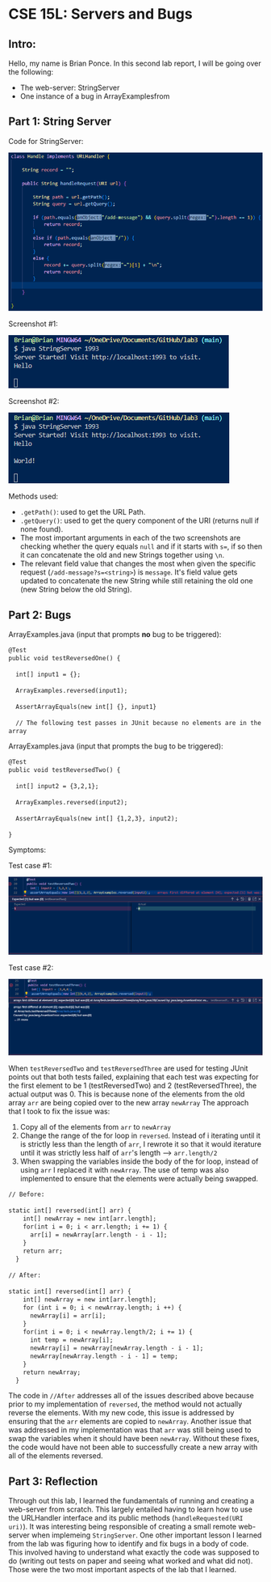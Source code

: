 # CSE 15L: Servers and Bugs

## Intro:

Hello, my name is Brian Ponce. In this second lab report, I will be going over the following:

* The web-server: StringServer
* One instance of a bug in ArrayExamplesfrom

## Part 1: String Server

Code for StringServer:

![code](https://github.com/bponce04/lab2/blob/main/StringServer.png?raw=true)

Screenshot #1: 

![screenshotOne](https://github.com/bponce04/cse15l-lab-reports/blob/main/sc%20One.png?raw=true)

Screenshot #2:

![screenshotTwo](https://github.com/bponce04/cse15l-lab-reports/blob/main/sc%20Two.png?raw=true)

Methods used:

* `.getPath()`: used to get the URL Path.
* `.getQuery()`: used to get the query component of the URI (returns null if none found).
*  The most important arguments in each of the two screenshots are checking whether the query equals `null` and if it starts with `s=`, if so then it can concatenate the old and new Strings together using `\n`.
*  The relevant field value that changes the most when given the specific request (`/add-message?s=<string>`) is `message`. It's field value gets updated to concatenate the new String while still retaining the old one (new String below the old String).

## Part 2: Bugs

ArrayExamples.java (input that prompts **no** bug to be triggered):

```
@Test
public void testReversedOne() {

  int[] input1 = {};
  
  ArrayExamples.reversed(input1);
  
  AssertArrayEquals(new int[] {}, input1} 
  
  // The following test passes in JUnit because no elements are in the array

```

ArrayExamples.java (input that prompts the bug to be triggered):

```
@Test
public void testReversedTwo() {

  int[] input2 = {3,2,1};
  
  ArrayExamples.reversed(input2);
  
  AssertArrayEquals(new int[] {1,2,3}, input2);
  
}
```
Symptoms:

Test case #1:

![imageOne](https://github.com/bponce04/cse15l-lab-reports/blob/main/testfailedOne.png?raw=true)

Test case #2:

![imageTwo](https://github.com/bponce04/cse15l-lab-reports/blob/main/testfailedTwo.png?raw=true)

When `testReversedTwo` and `testReversedThree` are used for testing JUnit points out that both tests failed, explaining that each test was expecting for the first element to be 1 (testReversedTwo) and 2 (testReversedThree), the actual output was 0. This is because none of the elements from the old array `arr` are being copied over to the new array `newArray` The approach that I took to fix the issue was:

1) Copy all of the elements from `arr` to `newArray` 
2) Change the range of the for loop in `reversed`. Instead of i iterating until it is strictly less than the length of `arr`, I rewrote it so that it would iterature until it was strictly less half of `arr`'s length --> `arr.length/2`
3) When swapping the variables inside the body of the for loop, instead of using `arr` I replaced it with `newArray`. The use of temp was also implemented to ensure that the elements were actually being swapped.

```
// Before:

static int[] reversed(int[] arr) {
    int[] newArray = new int[arr.length];
    for(int i = 0; i < arr.length; i += 1) {
      arr[i] = newArray[arr.length - i - 1];
    }
    return arr;
  }

// After:

static int[] reversed(int[] arr) {
    int[] newArray = new int[arr.length];
    for (int i = 0; i < newArray.length; i ++) {
      newArray[i] = arr[i];
    }
    for(int i = 0; i < newArray.length/2; i += 1) {
      int temp = newArray[i];
      newArray[i] = newArray[newArray.length - i - 1];
      newArray[newArray.length - i - 1] = temp;
    }
    return newArray;
  }
 ```
The code in `//After` addresses all of the issues described above because prior to my implementation of `reversed`, the method would not actually reverse the elements. With my new code, this issue is addressed by ensuring that the `arr` elements are copied to `newArray`. Another issue that was addressed in my implementation was that `arr` was still being used to swap the variables when it should have been `newArray`. Without these fixes, the code would have not been able to successfully create a new array with all of the elements reversed.

## Part 3: Reflection

Through out this lab, I learned the fundamentals of running and creating a web-server from scratch. This largely entailed having to learn how to use the URLHandler interface and its public methods (`handleRequested(URI uri)`). It was interesting being responsible of creating a small remote web-server when implemeing `StringServer`. One other important lesson I learned from the lab was figuring how to identify and fix bugs in a body of code. This involved having to understand what exactly the code was supposed to do (writing out tests on paper and seeing what worked and what did not). Those were the two most important aspects of the lab that I learned.
